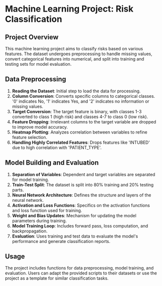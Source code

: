 # Machine Learning Project: Risk Classification

## Project Overview

This machine learning project aims to classify risks based on various features. The dataset undergoes preprocessing to handle missing values, convert categorical features into numerical, and split into training and testing sets for model evaluation.

## Data Preprocessing

1. **Reading the Dataset**: Initial step to load the data for processing.
2. **Column Conversion**: Converts specific columns to categorical classes. '0' indicates No, '1' indicates Yes, and '2' indicates no information or missing values.
3. **Target Conversion**: The target feature is binary, with classes 1-3 converted to class 1 (high risk) and classes 4-7 to class 0 (low risk).
4. **Feature Dropping**: Irrelevant columns to the target variable are dropped to improve model accuracy.
5. **Heatmap Plotting**: Analyzes correlation between variables to refine feature selection.
6. **Handling Highly Correlated Features**: Drops features like 'INTUBED' due to high correlation with 'PATIENT_TYPE'.

## Model Building and Evaluation

1. **Separation of Variables**: Dependent and target variables are separated for model training.
2. **Train-Test Split**: The dataset is split into 80% training and 20% testing parts.
3. **Neural Network Architecture**: Defines the structure and layers of the neural network.
4. **Activation and Loss Functions**: Specifics on the activation functions and loss function used for training.
5. **Weight and Bias Updates**: Mechanism for updating the model parameters during training.
6. **Model Training Loop**: Includes forward pass, loss computation, and backpropagation.
7. **Evaluation**: Uses training and test data to evaluate the model's performance and generate classification reports.

## Usage

The project includes functions for data preprocessing, model training, and evaluation. Users can adapt the provided scripts to their datasets or use the project as a template for similar classification tasks.


